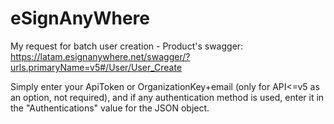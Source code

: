 # eSignAnyWhere
My request for batch user creation - Product's swagger: https://latam.esignanywhere.net/swagger/?urls.primaryName=v5#/User/User_Create

Simply enter your ApiToken or OrganizationKey+email (only for API<=v5 as an option, not required), and if any authentication method is used, enter it in the "Authentications" value for the JSON object.
